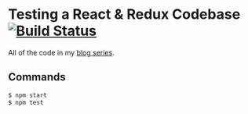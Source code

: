 # Testing a React & Redux Codebase [![Build Status](https://travis-ci.org/silvenon/testing-react-and-redux.svg?branch=master)](https://travis-ci.org/silvenon/testing-react-and-redux)

All of the code in my [blog series](http://silvenon.com/testing-react-and-redux).

## Commands

```sh
$ npm start
$ npm test
```

